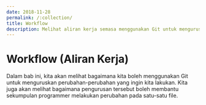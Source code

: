 ```yaml
---
date: 2018-11-28
permalink: /:collection/
title: Workflow
description: Melihat aliran kerja semasa menggunakan Git untuk menguruskan perubahan file.
---
```


# Workflow (Aliran Kerja)

Dalam bab ini, kita akan melihat bagaimana kita boleh menggunakan Git untuk
menguruskan perubahan-perubahan yang ingin kita lakukan. Kita juga akan melihat
bagaimana pengurusan tersebut boleh membantu sekumpulan programmer melakukan
perubahan pada satu-satu file.
